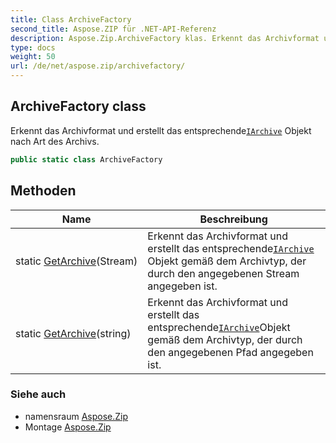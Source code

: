 ```yaml
---
title: Class ArchiveFactory
second_title: Aspose.ZIP für .NET-API-Referenz
description: Aspose.Zip.ArchiveFactory klas. Erkennt das Archivformat und erstellt das entsprechendeIArchive Objekt nach Art des Archivs.
type: docs
weight: 50
url: /de/net/aspose.zip/archivefactory/
---
```

## ArchiveFactory class

Erkennt das Archivformat und erstellt das entsprechende[`IArchive`](../iarchive/) Objekt nach Art des Archivs.

```csharp
public static class ArchiveFactory
```

## Methoden

| Name | Beschreibung |
| --- | --- |
| static [GetArchive](../../aspose.zip/archivefactory/getarchive/#getarchive)(Stream) | Erkennt das Archivformat und erstellt das entsprechende[`IArchive`](../iarchive/) Objekt gemäß dem Archivtyp, der durch den angegebenen Stream angegeben ist. |
| static [GetArchive](../../aspose.zip/archivefactory/getarchive/#getarchive_1)(string) | Erkennt das Archivformat und erstellt das entsprechende[`IArchive`](../iarchive/)Objekt gemäß dem Archivtyp, der durch den angegebenen Pfad angegeben ist. |

### Siehe auch

* namensraum [Aspose.Zip](../../aspose.zip/)
* Montage [Aspose.Zip](../../)


